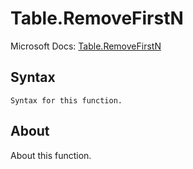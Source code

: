 ---
---

# Table.RemoveFirstN

Microsoft Docs: [Table.RemoveFirstN](https://docs.microsoft.com/en-us/powerquery-m/table-removefirstn)

## Syntax

```
Syntax for this function.
```

## About

About this function.

